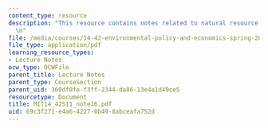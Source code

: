 ```yaml
---
content_type: resource
description: "This resource contains notes related to natural resource economics.\r\
  \n"
file: /media/courses/14-42-environmental-policy-and-economics-spring-2011/69c3f271e4a642270b498abceafa752d_MIT14_42S11_note16.pdf
file_type: application/pdf
learning_resource_types:
- Lecture Notes
ocw_type: OCWFile
parent_title: Lecture Notes
parent_type: CourseSection
parent_uid: 360df0fe-f3ff-2344-da86-13e4a1d49ce5
resourcetype: Document
title: MIT14_42S11_note16.pdf
uid: 69c3f271-e4a6-4227-0b49-8abceafa752d
---
```

